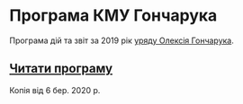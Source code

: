 Програма КМУ Гончарука
================================================

Програма дій та звіт за 2019 рік [уряду Олексія Гончарука](https://uk.wikipedia.org/wiki/%D0%A3%D1%80%D1%8F%D0%B4_%D0%9E%D0%BB%D0%B5%D0%BA%D1%81%D1%96%D1%8F_%D0%93%D0%BE%D0%BD%D1%87%D0%B0%D1%80%D1%83%D0%BA%D0%B0).

[Читати програму](https://program-kmu-gov-ua.github.io)
-----------------

Копія від 6 бер. 2020 р.
